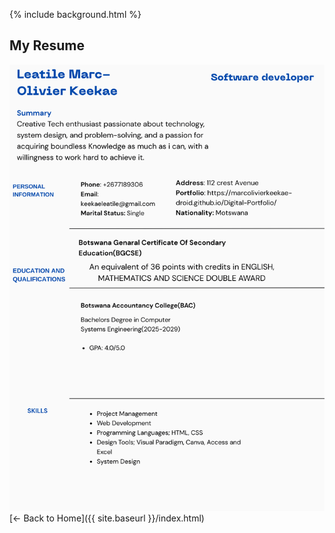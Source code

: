 {% include background.html %}

<section id="resume">
<h1>My Resume</h1>
<img src="assets/resume.png" alt="Resume">
[← Back to Home]({{ site.baseurl }}/index.html)

<script src="https://cdn.jsdelivr.net/npm/particles.js"></script>
<script>
particlesJS("particles-js", {
  "particles": {
    "number": {"value": 80},
    "size": {"value": 3},
    "move": {"speed": 1},
    "line_linked": {"enable": true, "color": "#00ffff"},
    "color": {"value": "#00ffff"}
  }
});
</script>

